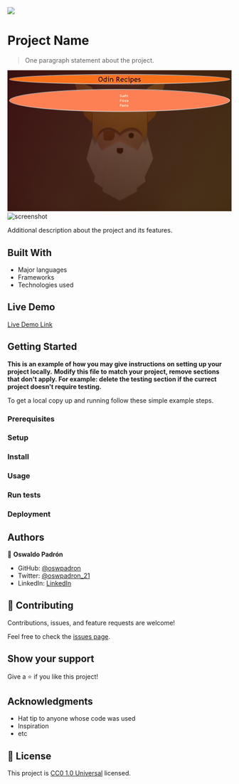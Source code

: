 ![](https://img.shields.io/badge/Uneweb-blue)

# Project Name

> One paragraph statement about the project.

![screenshot](./frontpageor.png)
![screenshot](./frontpagesu.png)

Additional description about the project and its features.

## Built With

- Major languages
- Frameworks
- Technologies used

## Live Demo

[Live Demo Link](https://oswpadron.github.io/odin-recipes/)


## Getting Started

**This is an example of how you may give instructions on setting up your project locally.**
**Modify this file to match your project, remove sections that don't apply. For example: delete the testing section if the currect project doesn't require testing.**


To get a local copy up and running follow these simple example steps.

### Prerequisites

### Setup

### Install

### Usage

### Run tests

### Deployment



## Authors

👤 **Oswaldo Padrón**

- GitHub: [@oswpadron](https://github.com/oswpadron)
- Twitter: [@oswpadron_21](https://twitter.com/oswpadron_21)
- LinkedIn: [LinkedIn](https://www.linkedin.com/in/oswaldo-padron/)

## 🤝 Contributing

Contributions, issues, and feature requests are welcome!

Feel free to check the [issues page](https://github.com/oswpadron/odin-recipes/issues).

## Show your support

Give a ⭐️ if you like this project!

## Acknowledgments

- Hat tip to anyone whose code was used
- Inspiration
- etc

## 📝 License

This project is [CC0 1.0 Universal](LICENSE) licensed.